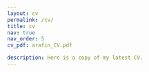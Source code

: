 ```yaml
---
layout: cv
permalink: /cv/
title: cv
nav: true
nav_order: 5
cv_pdf: arafin_CV.pdf

description: Here is a copy of my latest CV.
---
```

